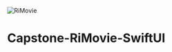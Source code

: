 ![RiMovie](https://github.com/arisupriatna14/Capstone-RiMovie-SwiftUI/workflows/RiMovie/badge.svg)
# Capstone-RiMovie-SwiftUI
